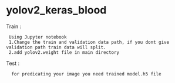 # yolov2_keras_blood

Train  :

     Using Jupyter notebook
     1.Change the train and validation data path, if you dont give validation path train data will split.
     2.add yolov2.weight file in main directory
     
Test :

      for predicating your image you need trained model.h5 file
  

 
